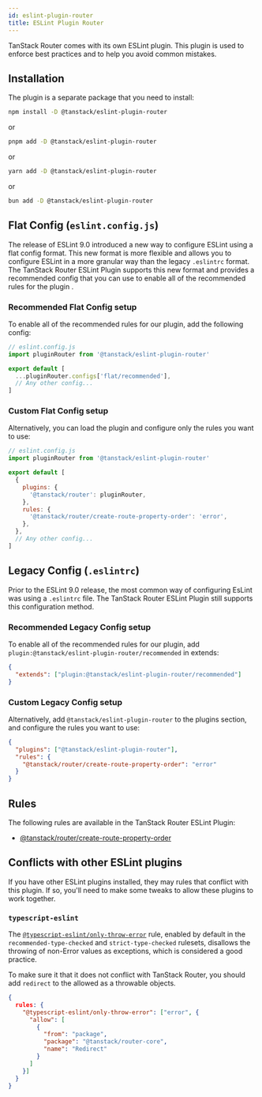 ```yaml
---
id: eslint-plugin-router
title: ESLint Plugin Router
---
```


TanStack Router comes with its own ESLint plugin. This plugin is used to enforce best practices and to help you avoid common mistakes.

## Installation

The plugin is a separate package that you need to install:

```sh
npm install -D @tanstack/eslint-plugin-router
```

or

```sh
pnpm add -D @tanstack/eslint-plugin-router
```

or

```sh
yarn add -D @tanstack/eslint-plugin-router
```

or

```sh
bun add -D @tanstack/eslint-plugin-router
```

## Flat Config (`eslint.config.js`)

The release of ESLint 9.0 introduced a new way to configure ESLint using a flat config format. This new format is more flexible and allows you to configure ESLint in a more granular way than the legacy `.eslintrc` format. The TanStack Router ESLint Plugin supports this new format and provides a recommended config that you can use to enable all of the recommended rules for the plugin
.

### Recommended Flat Config setup

To enable all of the recommended rules for our plugin, add the following config:

```js
// eslint.config.js
import pluginRouter from '@tanstack/eslint-plugin-router'

export default [
  ...pluginRouter.configs['flat/recommended'],
  // Any other config...
]
```

### Custom Flat Config setup

Alternatively, you can load the plugin and configure only the rules you want to use:

```js
// eslint.config.js
import pluginRouter from '@tanstack/eslint-plugin-router'

export default [
  {
    plugins: {
      '@tanstack/router': pluginRouter,
    },
    rules: {
      '@tanstack/router/create-route-property-order': 'error',
    },
  },
  // Any other config...
]
```

## Legacy Config (`.eslintrc`)

Prior to the ESLint 9.0 release, the most common way of configuring EsLint was using a `.eslintrc` file. The TanStack Router ESLint Plugin still supports this configuration method.

### Recommended Legacy Config setup

To enable all of the recommended rules for our plugin, add `plugin:@tanstack/eslint-plugin-router/recommended` in extends:

```json
{
  "extends": ["plugin:@tanstack/eslint-plugin-router/recommended"]
}
```

### Custom Legacy Config setup

Alternatively, add `@tanstack/eslint-plugin-router` to the plugins section, and configure the rules you want to use:

```json
{
  "plugins": ["@tanstack/eslint-plugin-router"],
  "rules": {
    "@tanstack/router/create-route-property-order": "error"
  }
}
```

## Rules

The following rules are available in the TanStack Router ESLint Plugin:

- [@tanstack/router/create-route-property-order](../create-route-property-order.md)

## Conflicts with other ESLint plugins

If you have other ESLint plugins installed, they may rules that conflict with this plugin. If so, you'll need to make some tweaks to allow these plugins to work together.

### `typescript-eslint`

The [`@typescript-eslint/only-throw-error`](https://typescript-eslint.io/rules/only-throw-error/) rule, enabled by default in the `recommended-type-checked` and `strict-type-checked` rulesets, disallows the throwing of non-Error values as exceptions, which is considered a good practice.

To make sure it that it does not conflict with TanStack Router, you should add `redirect` to the allowed as a throwable objects.

```json
{
  rules: {
    "@typescript-eslint/only-throw-error": ["error", {
      "allow": [
        {
          "from": "package",
          "package": "@tanstack/router-core",
          "name": "Redirect"
        }
      ]
    }]
  }
}
```
